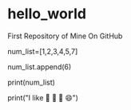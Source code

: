 hello_world
===========

First Repository of Mine On GitHub


num_list=[1,2,3,4,5,7]

num_list.append(6)

print(num_list)

print("I like :cake: :tea: :dancer: :smile:")
